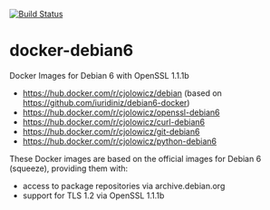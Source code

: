 [![Build Status](https://travis-ci.com/cjolowicz/docker-debian6.svg?branch=master)](https://travis-ci.com/cjolowicz/docker-debian6)

# docker-debian6

Docker Images for Debian 6 with OpenSSL 1.1.1b

- https://hub.docker.com/r/cjolowicz/debian (based on https://github.com/iuridiniz/debian6-docker)
- https://hub.docker.com/r/cjolowicz/openssl-debian6
- https://hub.docker.com/r/cjolowicz/curl-debian6
- https://hub.docker.com/r/cjolowicz/git-debian6
- https://hub.docker.com/r/cjolowicz/python-debian6

These Docker images are based on the official images for Debian 6 (squeeze), providing them with:

- access to package repositories via archive.debian.org
- support for TLS 1.2 via OpenSSL 1.1.1b
